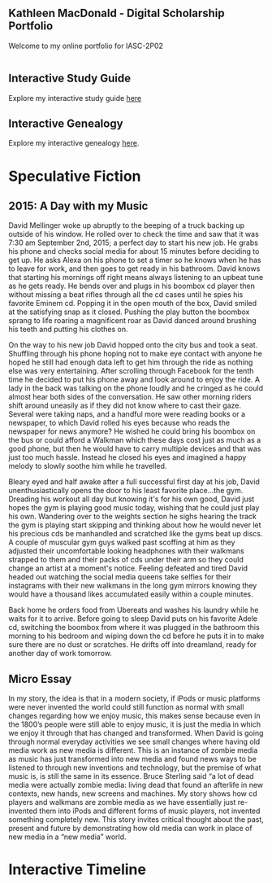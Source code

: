 ## Kathleen MacDonald - Digital Scholarship Portfolio

Welcome to my online portfolio for IASC-2P02


![]()


## Interactive Study Guide

Explore my interactive study guide [here](InteractiveStudyGuide.html)

## Interactive Genealogy

Explore my interactive genealogy [here]().

# Speculative Fiction

## 2015: A Day with my Music

  David Mellinger woke up abruptly to the beeping of a truck backing up outside of his window. He rolled over to check the time and saw that it was 7:30 am September 2nd, 2015; a perfect day to start his new job. He grabs his phone and checks social media for about 15 minutes before deciding to get up. He asks Alexa on his phone to set a timer so he knows when he has to leave for work, and then goes to get ready in his bathroom. David knows that starting his mornings off right means always listening to an upbeat tune as he gets ready. He bends over and plugs in his boombox cd player then without missing a beat rifles through all the cd cases until he spies his favorite Eminem cd. Popping it in the open mouth of the box, David smiled at the satisfying snap as it closed. Pushing the play button the boombox sprang to life roaring a magnificent roar as David danced around brushing his teeth and putting his clothes on.

  On the way to his new job David hopped onto the city bus and took a seat. Shuffling through his phone hoping not to make eye contact with anyone he hoped he still had enough data left to get him through the ride as nothing else was very entertaining. After scrolling through Facebook for the tenth time he decided to put his phone away and look around to enjoy the ride. A lady in the back was talking on the phone loudly and he cringed as he could almost hear both sides of the conversation. He saw other morning riders shift around uneasily as if they did not know where to cast their gaze. Several were taking naps, and a handful more were reading books or a newspaper, to which David rolled his eyes because who reads the newspaper for news anymore? He wished he could bring his boombox on the bus or could afford a Walkman which these days cost just as much as a good phone, but then he would have to carry multiple devices and that was just too much hassle. Instead he closed his eyes and imagined a happy melody to slowly soothe him while he travelled.

  Bleary eyed and half awake after a full successful first day at his job, David unenthusiastically opens the door to his least favorite place...the gym. Dreading his workout all day but knowing it's for his own good, David just hopes the gym is playing good music today, wishing that he could just play his own. Wandering over to the weights section he sighs hearing the track the gym is playing start skipping and thinking about how he would never let his precious cds be manhandled and scratched like the gyms beat up discs. A couple of muscular gym guys walked past scoffing at him as they adjusted their uncomfortable looking headphones with their walkmans strapped to them and their packs of cds under their arm so they could change an artist at a moment's notice. Feeling defeated and tired David headed out watching the social media queens take selfies for their instagrams with their new walkmans in the long gym mirrors knowing they would have a thousand likes accumulated easily within a couple minutes.

  Back home he orders food from Ubereats and washes his laundry while he waits for it to arrive. Before going to sleep David puts on his favorite Adele cd, switching the boombox from where it was plugged in the bathroom this morning to his bedroom and wiping down the cd before he puts it in to make sure there are no dust or scratches. He drifts off into dreamland, ready for another day of work tomorrow. 


## Micro Essay

In my story, the idea is that in a modern society, if iPods or music platforms were never invented the world could still function as normal with small changes regarding how we enjoy music, this makes sense because even in the 1800’s people were still able to enjoy music, it is just the media in which we enjoy it through that has changed and transformed. When David is going through normal everyday activities we see small changes where having old media work as new media is different. This is an instance of zombie media as music has just transformed into new media and found news ways to be listened to through new inventions and technology, but the premise of what music is, is still the same in its essence. Bruce Sterling said “a lot of dead media were actually zombie media: living dead that found an afterlife in new contexts, new hands, new screens and machines. My story shows how cd players and walkmans are zombie media as we have essentially just re-invented them into iPods and different forms of music players, not invented something completely new. This story invites critical thought about the past, present and future by demonstrating how old media can work in place of new media in a “new media” world. 

# Interactive Timeline



